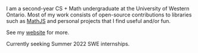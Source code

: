 I am a second-year CS + Math undergraduate at the University of Western Ontario.
Most of my work consists of open-source contributions to libraries such as [MathJS](https://mathjs.org) and
personal projects that I find useful and/or fun.

See my [website](https://davidtranhq.github.io) for more.

Currently seeking Summer 2022 SWE internships.
